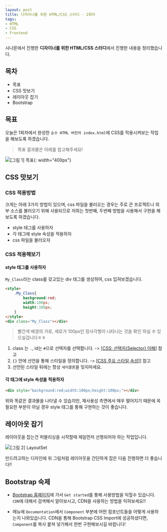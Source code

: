 ```yaml
---
layout: post
title: 디자이너를 위한 HTML/CSS 스터디 - 2회차
tags:
- HTML
- CSS
- Frontend
---
```


시나몬에서 진행한 **디자이너를 위한 HTML/CSS 스터디**에서 진행한 내용을 정리했습니다.

## 목차

- 목표
- CSS 맛보기
- 레이아웃 잡기
- Bootstrap

## 목표

오늘은 1회차에서 완성한 `순수 HTML 버전의 index.html`에 CSS를 적용시켜보는 작업을 해보도록 하겠습니다.

> 목표 결과물은 아래를 참고해주세요!

![[그림 1] 목표](https://github.com/SinamonDev/SinamonDev.github.io/blob/master/_posts/Images/19-01/result.png?raw=true){: width="400px"}

## CSS 맛보기

### CSS 적용방법

크게는 아래 3가지 방법이 있으며, css 파일을 불러오는 경우는 주로 큰 프로젝트나 외부 소스를 불러오기 위해 사용되므로 저희는 첫번째, 두번째 방법을 사용해서 구현을 해보도록 하겠습니다.

- style 태그를 사용하자
- 각 태그에 style 속성을 적용하자
- css 파일을 불러오자

### CSS 적용해보기

#### style 태그를 사용하자
`My_Class`라는 class를 갖고있는 div 태그를 생성하여, css 입혀보겠습니다.

```html
<style>
	.My_Class{
		background:red;
		width:100px;
		height:100px;
	}
</style>
<div class="My_Class"></div>
```

> 빨간색 배경의 가로, 세로가 100px인 정사각형이 나타나는 것을 확인 하실 수 있으실겁니다ㅎㅎ

1. class 는 `.`, id는 `#`으로 선택자를 선택합니다.
-> [[CSS: 선택자(Selector) 이해](http://www.nextree.co.kr/p8468/)] 참고
2. `{}` 안에 선언을 통해 스타일을 정의합니다.
-> [[CSS 주요 스타일 속성](https://zetawiki.com/wiki/CSS_%EC%A3%BC%EC%9A%94_%EC%8A%A4%ED%83%80%EC%9D%BC_%EC%86%8D%EC%84%B1)]] 참고
3. 선언된 스타일 뒤에는 항상 `세미콜론`을 잊지마세요.

#### 각 태그에 style 속성을 적용하자

```html
<div style="background:red;width:100px;height:100px;"></div>
```

위와 똑같은 결과물을 나타낼 수 있습지만, 재사용성 측면에서 매우 떨어지기 때문에 꼭 필요한 부분이 아닐 경우 style 태그를 통해 구현하는 것이 좋습니다.

## 레이아웃 잡기

레이아웃을 잡는건 퍼블리싱을 시작할때 제일먼저 선행되어야 하는 작업입니다.

![[그림 2] LayoutSet](https://github.com/SinamonDev/SinamonDev.github.io/blob/master/_posts/Images/19-01/layout_set.png?raw=true)

만드려고하는 디자인에 위 그림처럼 레이아웃을 간단하게 잡은 다음 진행하면 더 좋습니다!!

## Bootstrap 숙제

- [Bootstrap 홈페이지](https://getbootstrap.com/)에 가서 `Get started`를 통해 사용방법을 익힐수 있습니다. `CDN`에 대해서 검색해서 알아보시고, CDN을 사용하는 방법을 익혀보세요!!

- 메뉴에 `Documentation`에서 `Component` 부분에 어떤 컴포넌트들을 어떻게 사용하는지 나와있습니다. CDN을 통해 Bootstrap CSS Import에 성공하셨다면, `Component`를 복사 붙쳐 넣기해서 한번 구현해보시길 바랍니다!